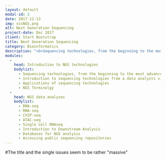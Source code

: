 ```yaml
---
layout: default
modal-id: 2
date: 2017-12-13
img: sssNGS.png
alt: Next Generation Sequencing
project-date: Dec 2017
client: Start Bootstrap
title: Next Generation Sequencing
category: Bioinformatics
description: "<b>Sequencing technologies, from the beginning to the most advanced solutions such as single cells sequencing, DNA–seq, RNA–seq, ChIP–seq, ATAC–seq with theoretical study of the most common and innovative algorithms.</b>"
modules:
  - 
    head: Introduction to NGS technologies
    bodylist:
      - Sequencing technologies, from the beginning to the most advanced solutions
      - Introduction to sequencing technologies from a data analysts view
      - Applications of sequencing technologies
      - NGS Terminolgy
  -
    head: NGS data analyses
    bodylist: 
      - DNA-seq
      - RNA-seq
      - ChIP-seq
      - ATAC-seq
      - Single Cell RNAseq
      - Introduction to Downstream Analysis
      - Databases for NGS analysis
      - Accessing public sequencing repositories
---
```



#The title and the single issues seem to be rather "massive" 